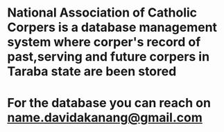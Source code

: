 # National Association of Catholic Corpers is a database management system where corper's record of past,serving and future corpers in Taraba state are been stored 
# For the database you can reach on name.davidakanang@gmail.com 
